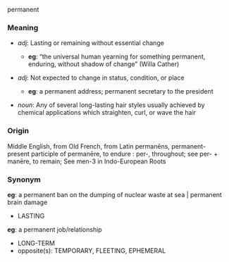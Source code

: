 permanent
### Meaning
+ _adj_: Lasting or remaining without essential change
    + __eg__: “the universal human yearning for something permanent, enduring, without shadow of change” (Willa Cather)
+ _adj_: Not expected to change in status, condition, or place
    + __eg__: a permanent address; permanent secretary to the president

+ _noun_: Any of several long-lasting hair styles usually achieved by chemical applications which straighten, curl, or wave the hair

### Origin

Middle English, from Old French, from Latin permanēns, permanent- present participle of permanēre, to endure : per-, throughout; see per- + manēre, to remain; See men-3 in Indo-European Roots

### Synonym

__eg__: a permanent ban on the dumping of nuclear waste at sea | permanent brain damage

+ LASTING

__eg__: a permanent job/relationship

+ LONG-TERM
+ opposite(s): TEMPORARY, FLEETING, EPHEMERAL


